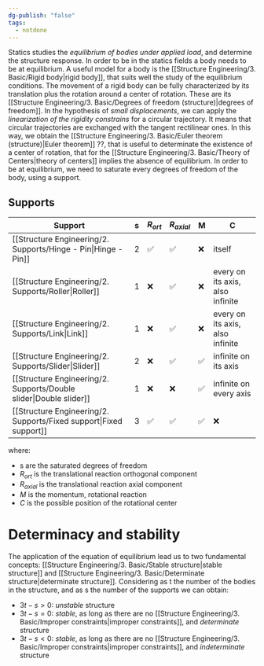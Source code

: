 ```yaml
---
dg-publish: "false"
tags:
  - notdone
---
```

Statics studies the *equilibrium of bodies under applied load*, and determine the structure response. In order to be in the statics fields a body needs to be at equilibrium. 
A useful model for a body is the [[Structure Engineering/3. Basic/Rigid body|rigid body]], that suits well the study of the equilibrium conditions. 
The movement of a rigid body can be fully characterized by its translation plus the rotation around a center of rotation. These are its [[Structure Engineering/3. Basic/Degrees of freedom (structure)|degrees of freedom]].
In the hypothesis of *small displacements*, we can apply the *linearization of the rigidity constrains* for a circular trajectory. It means that circular trajectories are exchanged with the tangent rectilinear ones. 
In this way, we obtain the [[Structure Engineering/3. Basic/Euler theorem (structure)|Euler theorem]] ??, that is useful to determinate the existence of a center of rotation, that for the [[Structure Engineering/3. Basic/Theory of Centers|theory of centers]] implies the absence of equilibrium.
In order to be at equilibrium, we need to saturate every degrees of freedom of the body, using a support. 
## Supports 

| Support                                                            | s   | $R_{ort}$ | $R_{axial}$ | M   | C                                |
| ------------------------------------------------------------------ | --- | --------- | ----------- | --- | -------------------------------- |
| [[Structure Engineering/2. Supports/Hinge - Pin\|Hinge - Pin]]     | 2   | ✅         | ✅           | ❌   | itself                           |
| [[Structure Engineering/2. Supports/Roller\|Roller]]               | 1   | ❌         | ✅           | ❌   | every on its axis, also infinite |
| [[Structure Engineering/2. Supports/Link\|Link]]                   | 1   | ❌         | ✅           | ❌   | every on its axis, also infinite |
| [[Structure Engineering/2. Supports/Slider\|Slider]]               | 2   | ❌         | ✅           | ✅   | infinite on its axis             |
| [[Structure Engineering/2. Supports/Double slider\|Double slider]] | 1   | ❌         | ❌           | ✅   | infinite on every axis           |
| [[Structure Engineering/2. Supports/Fixed support\|Fixed support]] | 3   | ✅         | ✅           | ✅   | ❌                                |
where:
- s are the saturated degrees of freedom
- $R_{ort}$ is the translational reaction orthogonal component
- $R_{axial}$ is the translational reaction axial component
- $M$ is the momentum, rotational reaction
- $C$ is the possible position of the rotational center
# Determinacy and stability
The application of the equation of equilibrium lead us to two fundamental concepts: [[Structure Engineering/3. Basic/Stable structure|stable structure]] and [[Structure Engineering/3. Basic/Determinate structure|determinate structure]]. Considering as t the number of the bodies in the structure, and as s the number of the supports we can obtain:
- $3t-s>0$: *unstable* structure
- $3t-s=0$: *stable*, as long as there are no [[Structure Engineering/3. Basic/Improper constraints|improper constraints]], and *determinate* structure
- $3t-s<0$: *stable*, as long as there are no [[Structure Engineering/3. Basic/Improper constraints|improper constraints]], and *indeterminate* structure


